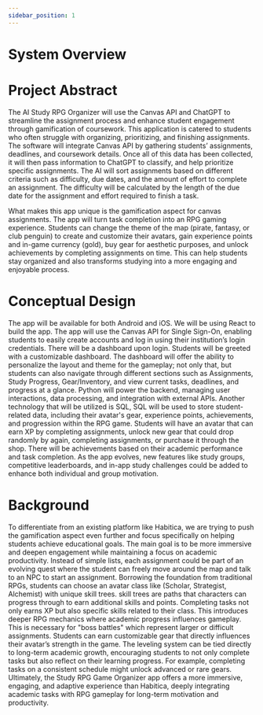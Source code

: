 ```yaml
---
sidebar_position: 1
---
```


# System Overview
# Project Abstract

The AI Study RPG Organizer will use the Canvas API and ChatGPT to streamline the assignment process and enhance student engagement through gamification of coursework. This application is catered to students who often struggle with organizing, prioritizing, and finishing assignments. The software will integrate Canvas API  by gathering students’ assignments, deadlines, and coursework details. Once all of this data has been collected, it will then pass information to ChatGPT to classify, and help prioritize specific assignments. The AI will sort assignments based on different criteria such as difficulty, due dates, and the amount of effort to complete an assignment. The difficulty will be calculated by the length of the due date for the assignment and effort required to finish a task. 

What makes this app unique is the gamification aspect for canvas assignments. The app will turn task completion into an RPG gaming experience. Students can change the theme of the map (pirate, fantasy, or club penguin) to create and customize their avatars, gain experience points and in-game currency (gold), buy gear for aesthetic purposes, and unlock achievements by completing assignments on time. This can help students stay organized and also transforms studying into a more engaging and enjoyable process.


# Conceptual Design 

The app will be available for both Android and iOS. We will be using React to build the app. The app will use the Canvas API for Single Sign-On, enabling students to easily create accounts and log in using their institution’s login credentials. There will be a dashboard upon login. Students will be greeted with a customizable dashboard. The dashboard will offer the ability to personalize the layout and theme for the gameplay; not only that, but students can also navigate through different sections such as Assignments, Study Progress, Gear/Inventory, and view current tasks, deadlines, and progress at a glance. Python will power the backend, managing user interactions, data processing, and integration with external APIs. Another technology that will be utilized is SQL, SQL will be used to store student-related data, including their avatar's gear, experience points, achievements, and progression within the RPG game. Students will have an avatar that can earn XP by completing assignments, unlock new gear that could drop randomly by again, completing assignments, or purchase it through the shop. There will be achievements based on their academic performance and task completion. As the app evolves, new features like study groups, competitive leaderboards, and in-app study challenges could be added to enhance both individual and group motivation.


# Background

To differentiate from an existing platform like Habitica, we are trying to push the gamification aspect even further and focus specifically on helping students achieve educational goals. The main goal is to be more immersive and deepen engagement while maintaining a focus on academic productivity. Instead of simple lists, each assignment could be part of an evolving quest where the student can freely move around the map and talk to an NPC to start an assignment. Borrowing the foundation from traditional RPGs, students can choose an avatar class like (Scholar, Strategist, Alchemist) with unique skill trees. skill trees are paths that characters can progress through to earn additional skills and points. Completing tasks not only earns XP but also specific skills related to their class. This introduces deeper RPG mechanics where academic progress influences gameplay. This is necessary for "boss battles" which represent larger or difficult assignments. Students can earn customizable gear that directly influences their avatar’s strength in the game. The leveling system can be tied directly to long-term academic growth, encouraging students to not only complete tasks but also reflect on their learning progress. For example, completing tasks on a consistent schedule might unlock advanced or rare gears. Ultimately, the Study RPG Game Organizer app offers a more immersive, engaging, and adaptive experience than Habitica, deeply integrating academic tasks with RPG gameplay for long-term motivation and productivity. 
